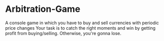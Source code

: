 # Arbitration-Game
A console game in which you have to buy and sell currencies with periodic price changes  Your task is to catch the right moments and win by getting profit from buying/selling.  Otherwise, you're gonna lose.
